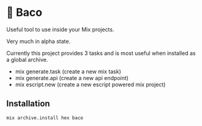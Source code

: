 # 🔧 Baco

Useful tool to use inside your Mix projects.

Very much in alpha state.

Currently this project provides 3 tasks and is most useful when installed as a global archive.

* mix generate.task (create a new mix task)
* mix generate.api  (create a new api endpoint)
* mix escript.new   (create a new escript powered mix project)

## Installation

```bash
mix archive.install hex baco
```


